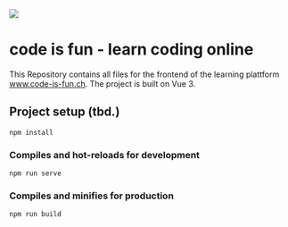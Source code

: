 <a href="https://www.code-is-fun.ch" target="_blank">
    <img src="https://www.code-is-fun.ch/logo_pos.png" />
</a>

# code is fun - learn coding online
This Repository contains all files for the frontend of the learning plattform www.code-is-fun.ch. The project is built on Vue 3.  

## Project setup (tbd.)
```
npm install
```

### Compiles and hot-reloads for development
```
npm run serve
```

### Compiles and minifies for production
```
npm run build
```
